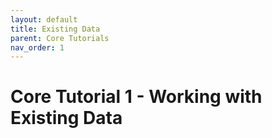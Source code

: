 ```yaml
---
layout: default
title: Existing Data
parent: Core Tutorials
nav_order: 1
---
```


# Core Tutorial 1 - Working with Existing Data
